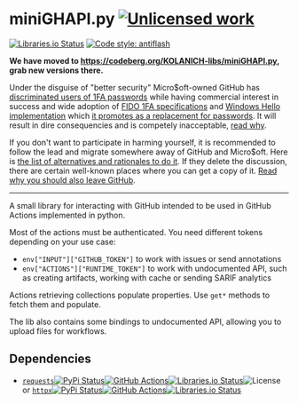 miniGHAPI.py [![Unlicensed work](https://raw.githubusercontent.com/unlicense/unlicense.org/master/static/favicon.png)](https://unlicense.org/)
============
[![Libraries.io Status](https://img.shields.io/librariesio/github/KOLANICH-libs/miniGHAPI.py.svg)](https://libraries.io/github/KOLANICH-libs/miniGHAPI.py)
[![Code style: antiflash](https://img.shields.io/badge/code%20style-antiflash-FFF.svg)](https://codeberg.org/KOLANICH-tools/antiflash.py)

**We have moved to https://codeberg.org/KOLANICH-libs/miniGHAPI.py, grab new versions there.**

Under the disguise of "better security" Micro$oft-owned GitHub has [discriminated users of 1FA passwords](https://github.blog/2023-03-09-raising-the-bar-for-software-security-github-2fa-begins-march-13/) while having commercial interest in success and wide adoption of [FIDO 1FA specifications](https://fidoalliance.org/specifications/download/) and [Windows Hello implementation](https://support.microsoft.com/en-us/windows/passkeys-in-windows-301c8944-5ea2-452b-9886-97e4d2ef4422) which [it promotes as a replacement for passwords](https://github.blog/2023-07-12-introducing-passwordless-authentication-on-github-com/). It will result in dire consequencies and is competely inacceptable, [read why](https://codeberg.org/KOLANICH/Fuck-GuanTEEnomo).

If you don't want to participate in harming yourself, it is recommended to follow the lead and migrate somewhere away of GitHub and Micro$oft. Here is [the list of alternatives and rationales to do it](https://github.com/orgs/community/discussions/49869). If they delete the discussion, there are certain well-known places where you can get a copy of it. [Read why you should also leave GitHub](https://codeberg.org/KOLANICH/Fuck-GuanTEEnomo).

---

A small library for interacting with GitHub intended to be used in GitHub Actions implemented in python.

Most of the actions must be authenticated. You need different tokens depending on your use case:

* `env["INPUT"]["GITHUB_TOKEN"]` to work with issues or send annotations
* `env["ACTIONS"]["RUNTIME_TOKEN"]` to work with undocumented API, such as creating artifacts, working with cache or sending SARIF analytics

Actions retrieving collections populate properties. Use `get*` methods to fetch them and populate.

The lib also contains some bindings to undocumented API, allowing you to upload files for workflows.


Dependencies
------------

* [`requests`](https://github.com/psf/requests)[![PyPi Status](https://img.shields.io/pypi/v/requests.svg)](https://pypi.org/pypi/requests)[![GitHub Actions](https://github.com/psf/requests/workflows/run-tests/badge.svg)](https://github.com/psf/requests/actions/)[![Libraries.io Status](https://img.shields.io/librariesio/github/psf/requests.svg)](https://libraries.io/github/psf/requests)![License](https://img.shields.io/github/license/psf/requests.svg) or [`httpx`](https://github.com/encode/httpx)[![PyPi Status](https://img.shields.io/pypi/v/httpx.svg)](https://pypi.org/pypi/httpx)[![GitHub Actions](https://github.com/encode/httpx/workflows/Test%20Suite/badge.svg)](https://github.com/encode/httpx/actions/)[![Libraries.io Status](https://img.shields.io/librariesio/github/encode/httpx.svg)](https://libraries.io/github/encode/httpx)
